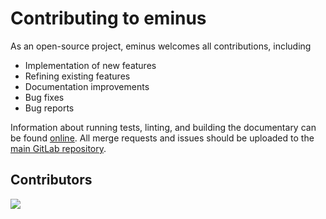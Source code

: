 # Contributing to eminus

As an open-source project, eminus welcomes all contributions, including

* Implementation of new features
* Refining existing features
* Documentation improvements
* Bug fixes
* Bug reports

Information about running tests, linting, and building the documentary can be found [online](https://wangenau.gitlab.io/eminus/further.html).
All merge requests and issues should be uploaded to the [main GitLab repository](https://gitlab.com/wangenau/eminus).

## Contributors

<a href="https://github.com/wangenau/eminus/graphs/contributors">
  <img src="https://contributors-img.web.app/image?repo=wangenau/eminus">
</a>
